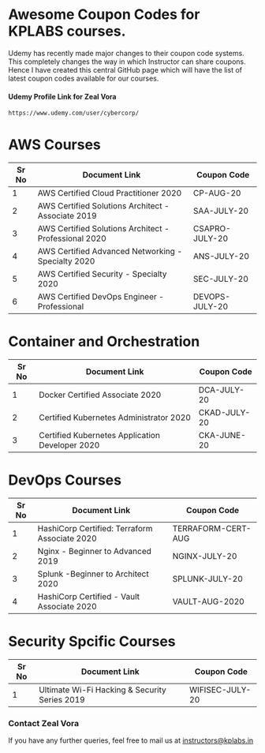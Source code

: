 # Awesome Coupon Codes for KPLABS courses.

Udemy has recently made major changes to their coupon code systems. This completely changes the way in which Instructor can share coupons. Hence I have created this central GitHub page which will have the list of latest coupon codes available for our courses.

#### Udemy Profile Link for Zeal Vora

```sh
https://www.udemy.com/user/cybercorp/
```

# AWS Courses 

| Sr No | Document Link | Coupon Code |
| ------ | ------ | ------ |
| 1 |AWS Certified Cloud Practitioner 2020 | CP-AUG-20	 | 
| 2 |AWS Certified Solutions Architect - Associate  2019| SAA-JULY-20 |
| 3 |AWS Certified Solutions Architect - Professional 2020 | CSAPRO-JULY-20 |
| 4 |AWS Certified Advanced Networking - Specialty 2020 | ANS-JULY-20 |
| 5 |AWS Certified Security - Specialty 2020 | SEC-JULY-20 |
| 6 |AWS Certified DevOps Engineer - Professional | DEVOPS-JULY-20 |

# Container and Orchestration

| Sr No | Document Link | Coupon Code |
| ------ | ------ | ------ |
| 1 | Docker Certified Associate 2020 | DCA-JULY-20 | 
| 2 | Certified Kubernetes Administrator 2020 | CKAD-JULY-20  | 
| 3 | Certified Kubernetes Application Developer 2020 | CKA-JUNE-20 | 

# DevOps Courses

| Sr No | Document Link | Coupon Code |
| ------ | ------ | ------ |
| 1 | HashiCorp Certified: Terraform Associate 2020 | TERRAFORM-CERT-AUG | 
| 2 | Nginx - Beginner to Advanced 2019 | NGINX-JULY-20 | 
| 3 | Splunk  -Beginner to Architect 2020 | SPLUNK-JULY-20 | 
| 4 | HashiCorp Certified - Vault Associate 2020 | VAULT-AUG-2020 | 

# Security Spcific Courses

| Sr No | Document Link | Coupon Code |
| ------ | ------ | ------ |
| 1 | Ultimate Wi-Fi Hacking & Security Series 2019 | WIFISEC-JULY-20 | 


### Contact Zeal Vora
If you have any further queries, feel free to mail us at instructors@kplabs.in
